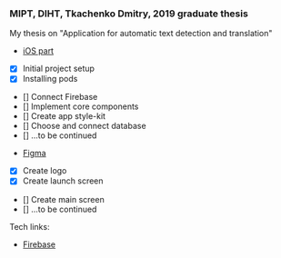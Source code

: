 ### MIPT, DIHT, Tkachenko Dmitry, 2019 graduate thesis
My thesis on "Application for automatic text detection and translation"

* [iOS part](https://github.com/klabertants/mipt_thesis/tree/master/iOS/SpeakThru)
- [x] Initial project setup
- [x] Installing pods
- [] Connect Firebase
- [] Implement core components
- [] Create app style-kit
- [] Choose and connect database
- [] ...to be continued
* [Figma](https://www.figma.com/file/NYoOoNyu3uDlYJKps1YiwevW/SpeakThru?node-id=0%3A1)
- [x] Create logo
- [x] Create launch screen
- [] Create main screen
- [] ...to be continued

Tech links:
* [Firebase](https://console.firebase.google.com/u/3/project/speakthru-d756b/overview)
